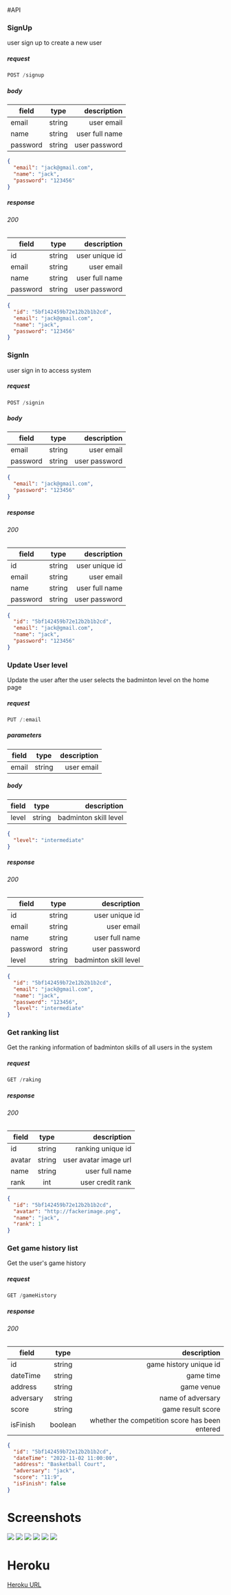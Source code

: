 #API

### SignUp
user sign up to create a new user
##### request
```javascript
POST /signup
```
##### body
| field    |  type  |    description |
|----------|:------:|---------------:|
| email    | string |     user email |
| name     | string | user full name |
| password | string |  user password |
```json
{
  "email": "jack@gmail.com",
  "name": "jack",
  "password": "123456"
}
```
##### response
###### 200
| field    |  type  |    description |
|----------|:------:|---------------:|
| id       | string | user unique id |
| email    | string |     user email |
| name     | string | user full name |
| password | string |  user password |
```json
{
  "id": "5bf142459b72e12b2b1b2cd",
  "email": "jack@gmail.com",
  "name": "jack",
  "password": "123456"
}
```

### SignIn
user sign in to access system
##### request
```javascript
POST /signin
```
##### body
| field    |  type  |    description |
|----------|:------:|---------------:|
| email    | string |     user email |
| password | string |  user password |
```json
{
  "email": "jack@gmail.com",
  "password": "123456"
}
```
##### response
###### 200
| field    |  type  |    description |
|----------|:------:|---------------:|
| id       | string | user unique id |
| email    | string |     user email |
| name     | string | user full name |
| password | string |  user password |
```json
{
  "id": "5bf142459b72e12b2b1b2cd",
  "email": "jack@gmail.com",
  "name": "jack",
  "password": "123456"
}
```

### Update User level
Update the user after the user selects the badminton level on the home page
##### request
```javascript
PUT /:email
```
##### parameters
| field |  type  | description |
|-------|:------:|------------:|
| email | string |  user email |
##### body
| field    |  type  |           description |
|----------|:------:|----------------------:|
| level    | string | badminton skill level |
```json
{
  "level": "intermediate"
}
```
##### response
###### 200
| field    |  type  |           description |
|----------|:------:|----------------------:|
| id       | string |        user unique id |
| email    | string |            user email |
| name     | string |        user full name |
| password | string |         user password |
| level    | string | badminton skill level |
```json
{
  "id": "5bf142459b72e12b2b1b2cd",
  "email": "jack@gmail.com",
  "name": "jack",
  "password": "123456",
  "level": "intermediate"
}
```

### Get ranking list
Get the ranking information of badminton skills of all users in the system
##### request
```javascript
GET /raking
```
##### response
###### 200
| field  |  type  |           description |
|--------|:------:|----------------------:|
| id     | string |     ranking unique id |
| avatar | string | user avatar image url |
| name   | string |        user full name |
| rank   |  int   |      user credit rank |
```json
{
  "id": "5bf142459b72e12b2b1b2cd",
  "avatar": "http://fackerimage.png",
  "name": "jack",
  "rank": 1
}
```

### Get game history list
Get the user's game history
##### request
```javascript
GET /gameHistory
```
##### response
###### 200
| field     |  type   |                                    description |
|-----------|:-------:|-----------------------------------------------:|
| id        | string  |                         game history unique id |
| dateTime  | string  |                                      game time |
| address   | string  |                                     game venue |
| adversary | string  |                              name of adversary |
| score     | string  |                              game result score |
| isFinish  | boolean | whether the competition score has been entered |
```json
{
  "id": "5bf142459b72e12b2b1b2cd",
  "dateTime": "2022-11-02 11:00:00",
  "address": "Basketball Court",
  "adversary": "jack",
  "score": "11:9",
  "isFinish": false
}
```

# Screenshots
[<img src="../screenshots/signup-sccess.png">](SignUp)
[<img src="../screenshots/signup-error.png">](SignUp)
[<img src="../screenshots/signin-sccess.png">](SignIn)
[<img src="../screenshots/signin-error.png">](SignIn)
[<img src="../screenshots/ranking-list.png">](Ranking)
[<img src="../screenshots/gameHistory.png">](GameHistory)

# Heroku
[Heroku URL](https://badminton-sigma.herokuapp.com)
